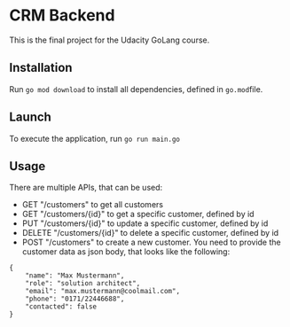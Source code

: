 # CRM Backend
This is the final project for the Udacity GoLang course.

## Installation
Run
```go mod download```
to install all dependencies, defined in `go.mod`file.

## Launch
To execute the application, run
```go run main.go```

## Usage
There are multiple APIs, that can be used:

* GET "/customers" to get all customers 
* GET "/customers/{id}" to get a specific customer, defined by id
* PUT "/customers/{id}" to update a specific customer, defined by id
* DELETE "/customers/{id}" to delete a specific customer, defined by id
* POST "/customers" to create a new customer. You need to provide the customer data as json body, that looks like the following:
```
{
    "name": "Max Mustermann",
    "role": "solution architect",
    "email": "max.mustermann@coolmail.com",
    "phone": "0171/22446688",
    "contacted": false
}
```